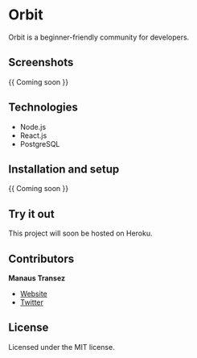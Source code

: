 # Orbit
Orbit is a beginner-friendly community for developers.

## Screenshots

{{ Coming soon }}

## Technologies

- Node.js
- React.js
- PostgreSQL

## Installation and setup

{{ Coming soon }}

## Try it out

This project will soon be hosted on Heroku.

## Contributors

  **Manaus Transez**
  
-  [Website](https://manatran.github.io/)
-  [Twitter](https://twitter.com/manaus_t)

## License

Licensed under the MIT license.